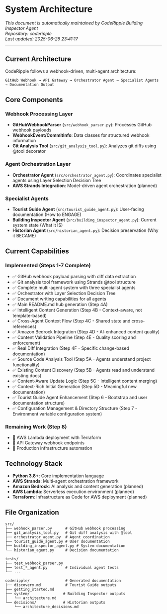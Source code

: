 # System Architecture

*This document is automatically maintained by CodeRipple Building Inspector Agent*  
*Repository: coderipple*  
*Last updated: 2025-06-26 23:41:17*

---

## Current Architecture

CodeRipple follows a webhook-driven, multi-agent architecture:

```
GitHub Webhook → API Gateway → Orchestrator Agent → Specialist Agents → Documentation Output
```

## Core Components

### Webhook Processing Layer
- **GitHubWebhookParser** (`src/webhook_parser.py`): Processes GitHub webhook payloads
- **WebhookEvent/CommitInfo**: Data classes for structured webhook information
- **Git Analysis Tool** (`src/git_analysis_tool.py`): Analyzes git diffs using @tool decorator

### Agent Orchestration Layer  
- **Orchestrator Agent** (`src/orchestrator_agent.py`): Coordinates specialist agents using Layer Selection Decision Tree
- **AWS Strands Integration**: Model-driven agent orchestration (planned)

### Specialist Agents
- **Tourist Guide Agent** (`src/tourist_guide_agent.py`): User-facing documentation (How to ENGAGE)
- **Building Inspector Agent** (`src/building_inspector_agent.py`): Current system state (What it IS)  
- **Historian Agent** (`src/historian_agent.py`): Decision preservation (Why it BECAME)

## Current Capabilities

### Implemented (Steps 1-7 Complete)
- ✅ GitHub webhook payload parsing with diff data extraction
- ✅ Git analysis tool framework using Strands @tool structure
- ✅ Complete multi-agent system with three specialist agents
- ✅ Orchestrator with Layer Selection Decision Tree
- ✅ Document writing capabilities for all agents
- ✅ Main README.md hub generation (Step 4A)
- ✅ Intelligent Content Generation (Step 4B - Context-aware, not template-based)
- ✅ Cross-Agent Context Flow (Step 4C - Shared state and cross-references)
- ✅ Amazon Bedrock Integration (Step 4D - AI-enhanced content quality)
- ✅ Content Validation Pipeline (Step 4E - Quality scoring and enforcement)
- ✅ Real Diff Integration (Step 4F - Specific change-based documentation)
- ✅ Source Code Analysis Tool (Step 5A - Agents understand project functionality)
- ✅ Existing Content Discovery (Step 5B - Agents read and understand existing docs)
- ✅ Content-Aware Update Logic (Step 5C - Intelligent content merging)
- ✅ Context-Rich Initial Generation (Step 5D - Meaningful new documentation)
- ✅ Tourist Guide Agent Enhancement (Step 6 - Bootstrap and user documentation structure)
- ✅ Configuration Management & Directory Structure (Step 7 - Environment variable configuration system)

### Remaining Work (Step 8)
- 📅 AWS Lambda deployment with Terraform
- 📅 API Gateway webhook endpoints
- 📅 Production infrastructure automation

## Technology Stack

- **Python 3.8+**: Core implementation language
- **AWS Strands**: Multi-agent orchestration framework
- **Amazon Bedrock**: AI analysis and content generation (planned)
- **AWS Lambda**: Serverless execution environment (planned)
- **Terraform**: Infrastructure as Code for AWS deployment (planned)

## File Organization

```
src/
├── webhook_parser.py      # GitHub webhook processing
├── git_analysis_tool.py   # Git diff analysis with @tool
├── orchestrator_agent.py  # Agent coordination
├── tourist_guide_agent.py # User documentation
├── building_inspector_agent.py # System documentation  
└── historian_agent.py     # Decision documentation

tests/
├── test_webhook_parser.py
├── test_*_agent.py        # Individual agent tests
└── ...

coderipple/                # Generated documentation
├── discovery.md           # Tourist Guide outputs
├── getting_started.md
├── system/               # Building Inspector outputs  
│   └── architecture.md
└── decisions/            # Historian outputs
    └── architecture_decisions.md
```
